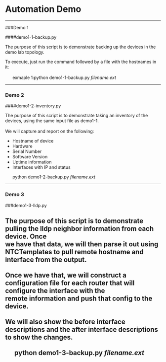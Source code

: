 # Automation Demo

---
###Demo 1

####demo1-1-backup.py <br>

The purpose of this script is to demonstrate backing up the devices in the demo lab topology.<br>

To execute, just run the command followed by a file with the hostnames in it: <br><br>
&nbsp;&nbsp;&nbsp;&nbsp;&nbsp;&nbsp;exmaple 1:python demo1-1-backup.py *filename.ext*<br>

----
### Demo 2

####demo1-2-inventory.py

The purpose of this script is to demonstrate taking an inventory of the devices, using the same input file as demo1-1.<br><br>
We will capture and report on the following:
- Hostname of device
- Hardware 
- Serial Number
- Software Version
- Uptime information
- Interfaces with IP and status 

&nbsp;&nbsp;&nbsp;&nbsp;&nbsp;&nbsp;python demo1-2-backup.py *filename.ext*<br>

---
### Demo 3

###demo1-3-lldp.py

The purpose of this script is to demonstrate pulling the lldp neighbor information from each device.  Once <br> 
we have that data, we will then parse it out using NTCTemplates to pull remote hostname and interface from the output.<BR>
<br>Once we have that, we will construct a configuration file for each router that will configure the interface with the <br>
remote information and push that config to the device.<br>
<br>We will also show the before interface descriptions and the after interface descriptions to show the changes. 
<br><br>
&nbsp;&nbsp;&nbsp;&nbsp;&nbsp;&nbsp;python demo1-3-backup.py *filename.ext*<br>
---


